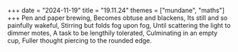 +++
date = "2024-11-19"
title = "19.11.24"
themes = ["mundane", "maths"]
+++
Pen and paper brewing,
Becomes obtuse and blackens,
Its still and so painfully wakeful,
Stirring but folds fog upon fog,
Until scattering the light to dimmer motes,
A task to be lengthily tolerated,
Culminating in an empty cup,
Fuller thought piercing to the rounded edge.
